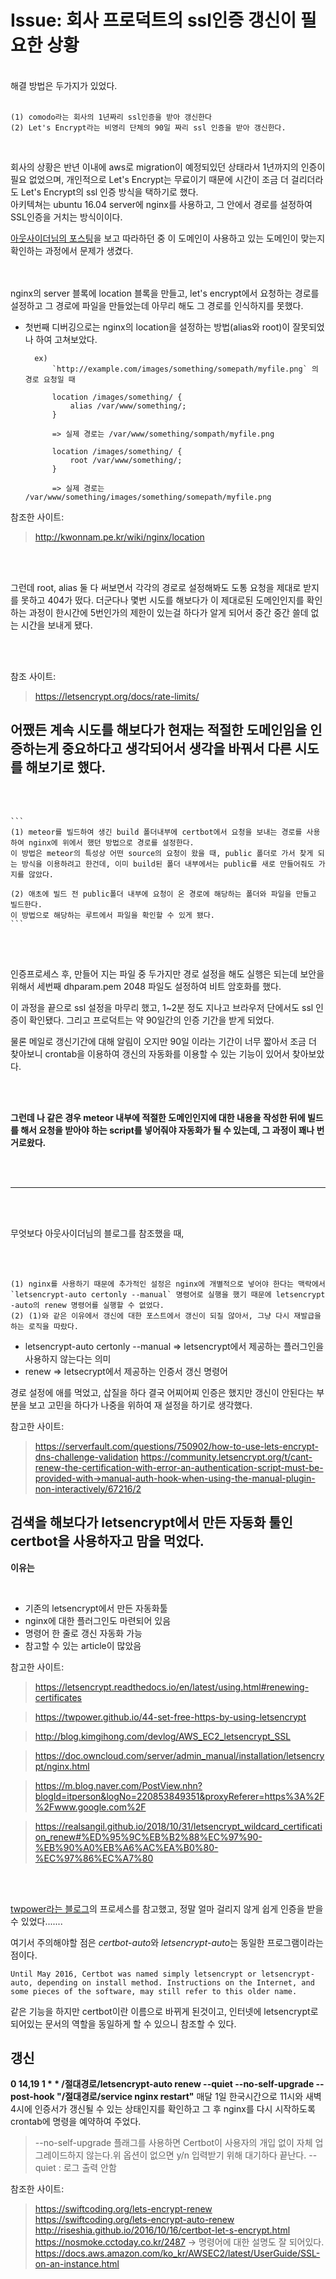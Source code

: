 # Issue: 회사 프로덕트의 ssl인증 갱신이 필요한 상황
</br>
해결 방법은 두가지가 있었다.

</br>
</br>

```
(1) comodo라는 회사의 1년짜리 ssl인증을 받아 갱신한다
(2) Let's Encrypt라는 비영리 단체의 90일 짜리 ssl 인증을 받아 갱신한다.
```
</br>

회사의 상황은 반년 이내에 aws로 migration이 예정되있던 상태라서 1년까지의 인증이 필요 없었으며, 개인적으로 Let's Encrypt는 무료이기 때문에 시간이 조금 더 걸리더라도 Let's Encrypt의 ssl 인증 방식을 택하기로 했다.
</br>
아키텍쳐는 ubuntu 16.04 server에 nginx를 사용하고, 그 안에서 경로를 설정하여 SSL인증을 거치는 방식이이다.

[아웃사이더님의 포스팅](https://blog.outsider.ne.kr/1178)을 보고 따라하던 중 이 도메인이 사용하고 있는 도메인이 맞는지 확인하는 과정에서 문제가 생겼다.

</br>
</br>
nginx의 server 블록에 location 블록을 만들고, let's encrypt에서 요청하는 경로를 설정하고 그 경로에 파일을 만들었는데 아무리 해도 그 경로를 인식하지를 못했다.


* 첫번째 디버깅으로는 nginx의 location을 설정하는 방법(alias와 root)이 잘못되었나 하여 고쳐보았다.

        ex)
            `http://example.com/images/something/somepath/myfile.png` 의 경로 요청일 때

            location /images/something/ {
                alias /var/www/something/;
            }

            => 실제 경로는 /var/www/something/sompath/myfile.png

            location /images/something/ {
                root /var/www/something/;
            }

            => 실제 경로는 /var/www/something/images/something/somepath/myfile.png

참조한 사이트:

>http://kwonnam.pe.kr/wiki/nginx/location

</br>
</br>

그런데 root, alias 둘 다 써보면서 각각의 경로로 설정해봐도 도통 요청을 제대로 받지를 못하고 404가 떴다. 더군다나 몇번 시도를 해보다가 이 제대로된 도메인인지를 확인하는 과정이 한시간에 5번인가의 제한이 있는걸 하다가 알게 되어서 중간 중간 쓸데 없는 시간을 보내게 됐다. 

</br>
</br>

참조 사이트:

>https://letsencrypt.org/docs/rate-limits/



## 어쨌든 계속 시도를 해보다가 현재는 적절한 도메인임을 인증하는게 중요하다고 생각되어서 생각을 바꿔서 다른 시도를 해보기로 했다.

</br>
</br>

    ```
    (1) meteor를 빌드하여 생긴 build 폴더내부에 certbot에서 요청을 보내는 경로를 사용하여 nginx에 위에서 했던 방법으로 경로를 설정한다. 
    이 방법은 meteor의 특성상 어떤 source의 요청이 왔을 때, public 폴더로 가서 찾게 되는 방식을 이용하려고 한건데, 이미 build된 폴더 내부에서는 public를 새로 만들어줘도 가지를 않았다. 

    (2) 애초에 빌드 전 public폴더 내부에 요청이 온 경로에 해당하는 폴더와 파일을 만들고 빌드한다.
    이 방법으로 해당하는 루트에서 파일을 확인할 수 있게 됐다.
    ```

</br>
</br>

인증프로세스 후, 만들어 지는 파일 중 두가지만 경로 설정을 해도 실행은 되는데 보안을 위해서 세번째 dhparam.pem 2048 파일도 설정하여 비트 암호화를 했다.

이 과정을 끝으로 ssl 설정을 마무리 했고, 1~2분 정도 지나고 브라우저 단에서도 ssl 인증이 확인됐다. 그리고 프로덕트는 약 90일간의 인증 기간을 받게 되었다.

물론 메일로 갱신기간에 대해 알림이 오지만 90일 이라는 기간이 너무 짧아서 조금 더 찾아보니 crontab을 이용하여 갱신의 자동화를 이용할 수 있는 기능이 있어서 찾아보았다.

</br>
</br>

**그런데 나 같은 경우 meteor 내부에 적절한 도메인인지에 대한 내용을 작성한 뒤에 빌드를 해서 요청을 받아야 하는 script를 넣어줘야 자동화가 될 수 있는데, 그 과정이 꽤나 번거로왔다.**

</br>
</br>

----

</br>
</br>


무엇보다 아웃사이더님의 블로그를 참조했을 때, 

</br>
</br>

``` 
(1) nginx를 사용하기 때문에 추가적인 설정은 nginx에 개별적으로 넣어야 한다는 맥락에서 `letsencrypt-auto certonly --manual` 명령어로 실행을 했기 때문에 letsencrypt -auto의 renew 명령어를 실행할 수 없었다.
(2) (1)와 같은 이유에서 갱신에 대한 포스트에서 갱신이 되질 않아서, 그냥 다시 재발급을 하는 로직을 따랐다.
```

  * letsencrypt-auto certonly --manual => letsencrypt에서 제공하는 플러그인을 사용하지 않는다는 의미
  * renew => letsecrypt에서 제공하는 인증서 갱신 명령어

경로 설정에 애를 먹었고, 삽질을 하다 결국 어찌어찌 인증은 했지만 갱신이 안된다는 부분을 보고 고민을 하다가 나중을 위하여 재 설정을 하기로 생각했다.

참고한 사이트:

>https://serverfault.com/questions/750902/how-to-use-lets-encrypt-dns-challenge-validation
>https://community.letsencrypt.org/t/cant-renew-the-certification-with-error-an-authentication-script-must-be-provided-with->manual-auth-hook-when-using-the-manual-plugin-non-interactively/67216/2




## 검색을 해보다가 letsencrypt에서 만든 자동화 툴인 certbot을 사용하자고 맘을 먹었다.



 **이유는** 
 
</br>

   * 기존의 letsencrypt에서 만든 자동화툴
   * nginx에 대한 플러그인도 마련되어 있음
   * 명령어 한 줄로 갱신 자동화 가능
   * 참고할 수 있는 article이 많았음
 
 참고한 사이트:
 >https://letsencrypt.readthedocs.io/en/latest/using.html#renewing-certificates
 
 >https://twpower.github.io/44-set-free-https-by-using-letsencrypt
 
 >http://blog.kimgihong.com/devlog/AWS_EC2_letsencrypt_SSL
 
 >https://doc.owncloud.com/server/admin_manual/installation/letsencrypt/nginx.html
 
 >https://m.blog.naver.com/PostView.nhn?blogId=itperson&logNo=220853849351&proxyReferer=https%3A%2F%2Fwww.google.com%2F
 
 >https://realsangil.github.io/2018/10/31/letsencrypt_wildcard_certification_renew#%ED%95%9C%EB%B2%88%EC%97%90-%EB%90%A0%EB%A6%AC%EA%B0%80-%EC%97%86%EC%A7%80
 
</br>
</br>

 [twpower라는 블로그](https://letsencrypt.readthedocs.io/en/latest/using.html#renewing-certificates)의 프로세스를 참고했고, 정말 얼마 걸리지 않게 쉽게 인증을 받을 수 있었다.......

 여기서 주의해야할 점은 *certbot-auto*와 *letsencrypt-auto*는 동일한 프로그램이라는 점이다.
 
 `Until May 2016, Certbot was named simply letsencrypt or letsencrypt-auto, depending on install method. Instructions on the Internet, and some pieces of the software, may still refer to this older name.`
 
 같은 기능을 하지만 certbot이란 이름으로 바뀌게 된것이고, 인터넷에 letsencrypt로 되어있는 문서의 역할을 동일하게 할 수 있으니 참조할 수 있다.
 
 ## 갱신
 
 
 **0 14,19 1 * * /절대경로/letsencrypt-auto renew --quiet --no-self-upgrade --post-hook "/절대경로/service nginx restart"**
 매달 1일 한국시간으로 11시와 새벽 4시에 인증서가 갱신될 수 있는 상태인지를 확인하고 그 후 nginx를 다시 시작하도록 crontab에 명령을 예약하여 주었다.
 
 >--no-self-upgrade 플래그를 사용하면 Certbot이 사용자의 개입 없이 자체 업그레이드하지 않는다.위 옵션이 없으면 y/n 입력받기 위해 대기하다 끝난다.
 >--quiet : 로그 출력 안함
 
 
 
 참조한 사이트:
 
 >https://swiftcoding.org/lets-encrypt-renew
 >https://swiftcoding.org/lets-encrypt-auto-renew
 >http://riseshia.github.io/2016/10/16/certbot-let-s-encrypt.html
 >https://nosmoke.cctoday.co.kr/2487 -> 명령어에 대한 설명도 잘 되어있다.
 >https://docs.aws.amazon.com/ko_kr/AWSEC2/latest/UserGuide/SSL-on-an-instance.html 
 
 
 
 
 
 
